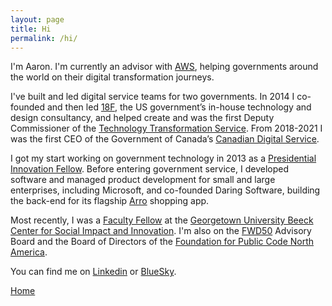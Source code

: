 ```yaml
---
layout: page
title: Hi
permalink: /hi/
---
```


I'm Aaron. I'm currently an advisor with [AWS](https://aws.amazon.com/), helping governments around the world on their digital transformation journeys.

I've built and led digital service teams for two governments. In 2014 I co-founded and then led [18F](https://18f.gsa.gov), the US government’s in-house technology and design consultancy, and helped create and was the first Deputy Commissioner of the [Technology Transformation Service](https://tts.gsa.gov/). From 2018-2021 I was the first CEO of the Government of Canada’s [Canadian Digital Service](https://digital.canada.ca/).

I got my start working on government technology in 2013 as a [Presidential Innovation Fellow](https://pif.gov). Before entering government service, I developed software and managed product development for small and large enterprises, including Microsoft, and co-founded Daring Software, building the back-end for its flagship [Arro](https://web.archive.org/web/20151031205146/http://www.arroapp.com/) shopping app.

Most recently, I was a [Faculty Fellow](https://beeckcenter.georgetown.edu/person/aaron-snow/) at the [Georgetown University Beeck Center for Social Impact and Innovation](https://beeckcenter.georgetown.edu). I'm also on the [FWD50](https://fwd50.com) Advisory Board and the Board of Directors of the [Foundation for Public Code North America](https://publiccode.net).

You can find me on [Linkedin](https://linkedin.com/in/aaronsnow) or [BlueSky](https://bsky.app/profile/aaronsnow.net).

[Home](https://aarnsnow.net)
